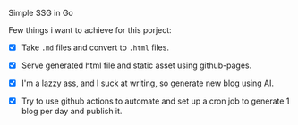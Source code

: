 Simple SSG in Go 

Few things i want to achieve for this porject:

- [x] Take `.md` files and convert to `.html` files.

- [x] Serve generated html file and static asset using github-pages.

- [x] I'm a lazzy ass, and I suck at writing, so generate new blog using AI.

- [x] Try to use github actions to automate and set up a cron job to generate 1 blog per day and publish it.